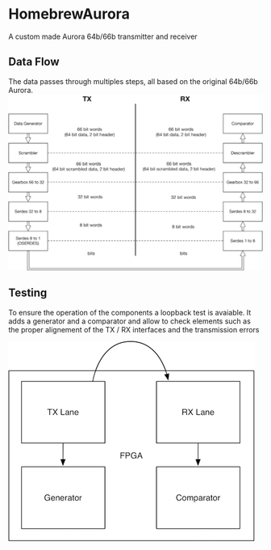 # HomebrewAurora
A custom made Aurora 64b/66b transmitter and receiver

## Data Flow
The data passes through multiples steps, all based on the original 64b/66b Aurora. 
![ScreenShot](https://raw.githubusercontent.com/Yarr/HomebrewAurora/master/doc/txrx_blocks.png)

## Testing
To ensure the operation of the components a loopback test is avaiable. It adds a generator and a comparator and allow to check elements such as the proper alignement of the TX / RX interfaces and the transmission errors

![ScreenShot](https://raw.githubusercontent.com/Yarr/HomebrewAurora/master/doc/lane_tst.png)
